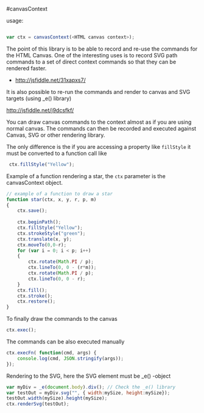 
#canvasContext

usage:

```javascript

var ctx = canvasContext(<HTML canvas context>);

```

The point of this library is to be able to record and re-use the commands for the HTML Canvas. One of the interesting uses is to record SVG path commands to a set of direct context commands so that they can be rendered faster.

- http://jsfiddle.net/31xapxs7/

It is also possible to re-run the commands and render to canvas and SVG targets (using _e() library)

http://jsfiddle.net/j9dcsfkf/

You can draw canvas commands to the context almost as if you are using normal canvas. The commands can then be recorded and executed against Canvas, SVG or other rendering library.

The only difference is the if you are accessing a property like `fillStyle` it must be converted to a function call like

```javascript
 ctx.fillStyle("Yellow");
```

Example of a function rendering a star, the `ctx` parameter is the canvasContext object.

```javascript
// example of a function to draw a star
function star(ctx, x, y, r, p, m)
{
    ctx.save();
    
    ctx.beginPath();
    ctx.fillStyle("Yellow");
    ctx.strokeStyle("green");
    ctx.translate(x, y);
    ctx.moveTo(0,0-r);
    for (var i = 0; i < p; i++)
    {
        ctx.rotate(Math.PI / p);
        ctx.lineTo(0, 0 - (r*m));
        ctx.rotate(Math.PI / p);
        ctx.lineTo(0, 0 - r);
    }
    ctx.fill();
    ctx.stroke();
    ctx.restore();
}
```

To finally draw the commands to the canvas

```javascript
ctx.exec();
```

The commands can be also executed manually

```javascript
ctx.execFn( function(cmd, args) {
    console.log(cmd, JSON.stringify(args));
});
```

Rendering to the SVG, here the SVG element must be _e() -object

```javascript
var myDiv = _e(document.body).div(); // Check the _e() library
var testOut = myDiv.svg("", { width:mySize, height:mySize});
testOut.width(mySize).height(mySize);   
ctx.renderSvg(testOut);
```